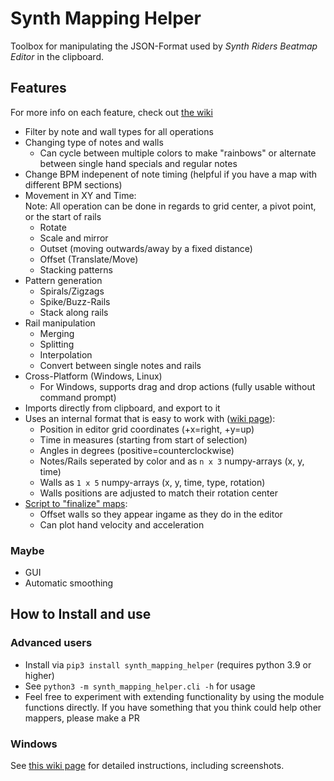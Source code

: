 # Synth Mapping Helper

Toolbox for manipulating the JSON-Format used by *Synth Riders Beatmap Editor* in the clipboard.

## Features

For more info on each feature, check out [the wiki](https://github.com/adosikas/synth_mapping_helper/wiki) 

* Filter by note and wall types for all operations
* Changing type of notes and walls
  * Can cycle between multiple colors to make "rainbows" or alternate between single hand specials and regular notes
* Change BPM indepenent of note timing (helpful if you have a map with different BPM sections)
* Movement in XY and Time:  
    Note: All operation can be done in regards to grid center, a pivot point, or the start of rails
    * Rotate
    * Scale and mirror
    * Outset (moving outwards/away by a fixed distance)
    * Offset (Translate/Move)
    * Stacking patterns
* Pattern generation
    * Spirals/Zigzags
    * Spike/Buzz-Rails
    * Stack along rails
* Rail manipulation
    * Merging
    * Splitting
    * Interpolation
    * Convert between single notes and rails
* Cross-Platform (Windows, Linux)
    * For Windows, supports drag and drop actions (fully usable without command prompt)
* Imports directly from clipboard, and export to it
* Uses an internal format that is easy to work with ([wiki page](https://github.com/adosikas/synth_mapping_helper/wiki/Glossary#measurement-system)):
    * Position in editor grid coordinates (+x=right, +y=up)
    * Time in measures (starting from start of selection)
    * Angles in degrees (positive=counterclockwise)
    * Notes/Rails seperated by color and as `n x 3` numpy-arrays (x, y, time)
    * Walls as `1 x 5` numpy-arrays (x, y, time, type, rotation)
    * Walls positions are adjusted to match their rotation center
* [Script to "finalize" maps](https://github.com/adosikas/synth_mapping_helper/wiki/Finalizing):
    * Offset walls so they appear ingame as they do in the editor
    * Can plot hand velocity and acceleration

### Maybe
* GUI
* Automatic smoothing

## How to Install and use

### Advanced users
* Install via `pip3 install synth_mapping_helper` (requires python 3.9 or higher)
* See `python3 -m synth_mapping_helper.cli -h` for usage
* Feel free to experiment with extending functionality by using the module functions directly. If you have something that you think could help other mappers, please make a PR

### Windows

See [this wiki page](https://github.com/adosikas/synth_mapping_helper/wiki/Installation-and-Usage-on-Windows) for detailed instructions, including screenshots.
